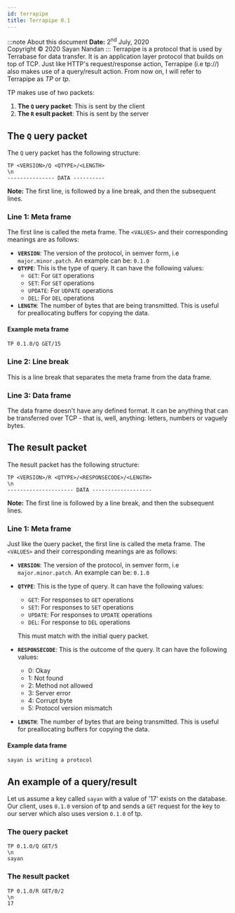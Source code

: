 ```yaml
---
id: terrapipe
title: Terrapipe 0.1
---
```

:::note About this document
**Date:** 2<sup>nd</sup> July, 2020  
Copyright &copy; 2020 Sayan Nandan
:::
Terrapipe is a protocol that is used by Terrabase for data transfer. It is an application layer
protocol that builds on top of TCP. Just like HTTP's request/response action, Terrapipe (i.e tp://)
also makes use of  a query/result action.
From now on, I will refer to Terrapipe as _TP_ or _tp_.

TP makes use of two packets:

1. **The `Q` uery packet**: This is sent by the client
2. **The `R` esult packet**: This is sent by the server

## The `Q` uery packet

The `Q` uery packet has the following structure:

``` 
TP <VERSION>/Q <QTYPE>/<LENGTH>
\n
--------------- DATA ----------
```

**Note:** The first line, is followed by a line break, and then the subsequent lines.

### Line 1: Meta frame

The first line is called the meta frame. The `<VALUES>` and their corresponding meanings are as follows:
- **`VERSION`**: The version of the protocol, in semver form, i.e `major.minor.patch`.
An example can be: `0.1.0`
- **`QTYPE`**: This is the type of query. It can have the following values:
    - `GET`: For `GET` operations
    - `SET`: For `SET` operations
    - `UPDATE`: For `UDPATE` operations
    - `DEL`: For `DEL` operations
- **`LENGTH`**: The number of bytes that are being transmitted. This is useful for preallocating buffers for copying the data.

#### Example meta frame
```
TP 0.1.0/Q GET/15
```

### Line 2: Line break
This is a line break that separates the meta frame from the data frame.

### Line 3: Data frame
The data frame doesn't have any defined format. It can be anything that can be transferred over TCP - that is, well, anything: letters, numbers or vaguely bytes.

## The `R`esult packet
The `R`esult packet has the following structure:
```
TP <VERSION>/R <QTYPE>/<RESPONSECODE>/<LENGTH>
\n
--------------------- DATA -------------------
```
**Note:** The first line is followed by a line break, and then the subsequent lines.

### Line 1: Meta frame
Just like the `Q`uery packet, the first line is called the meta frame.
The `<VALUES>` and their corresponding meanings are as follows:
- **`VERSION`**: The version of the protocol, in semver form, i.e `major.minor.patch`.
An example can be: `0.1.0`
- **`QTYPE`**: This is the type of query. It can have the following values:
    - `GET`: For responses to `GET` operations
    - `SET`: For responses to `SET` operations
    - `UPDATE`: For responses to `UPDATE` operations
    - `DEL`: For response to `DEL` operations
    
    This must match with the initial query packet.
- **`RESPONSECODE`**: This is the outcome of the query. It can have the following values:
    - 0: Okay
    - 1: Not found
    - 2: Method not allowed
    - 3: Server error
    - 4: Corrupt byte
    - 5: Protocol version mismatch
- **`LENGTH`**: The number of bytes that are being transmitted. This is useful for preallocating buffers for copying the data.

#### Example data frame
```
sayan is writing a protocol
```

## An example of a query/result
Let us assume a key called `sayan` with a value of '17' exists on the database.
Our client, uses `0.1.0` version of tp and sends a `GET` request for the key to our server which also uses version `0.1.0` of tp.

### The `Q`uery packet
```
TP 0.1.0/Q GET/5
\n
sayan
```

### The `R`esult packet
```
TP 0.1.0/R GET/0/2
\n
17
```